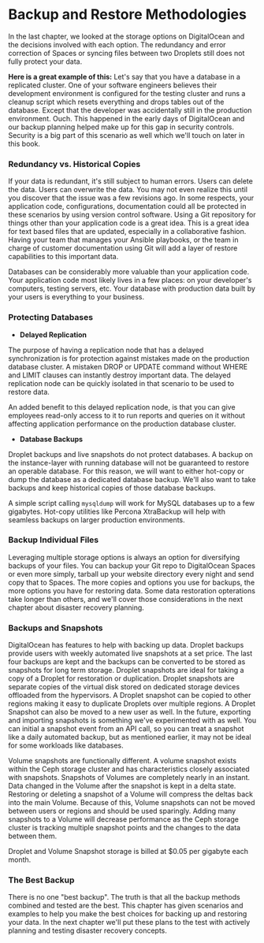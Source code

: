 # Backup and Restore Methodologies
In the last chapter, we looked at the storage options on DigitalOcean and the decisions involved with each option. The redundancy and error correction of Spaces or syncing files between two Droplets still does not fully protect your data.

**Here is a great example of this:**
Let's say that you have a database in a replicated cluster. One of your software engineers believes their development environment is configured for the testing cluster and runs a cleanup script which resets everything and drops tables out of the database. Except that the developer was accidentally still in the production environment. Ouch. This happened in the early days of DigitalOcean and our backup planning helped make up for this gap in security controls. Security is a big part of this scenario as well which we'll touch on later in this book.

### Redundancy vs. Historical Copies
If your data is redundant, it's still subject to human errors. Users can delete the data. Users can overwrite the data. You may not even realize this until you discover that the issue was a few revisions ago. In some respects, your application code, configurations, documentation could all be protected in these scenarios by using version control software. Using a Git repository for things other than your application code is a great idea. This is a great idea for text based files that are updated, especially in a collaborative fashion. Having your team that manages your Ansible playbooks, or the team in charge of customer documentation using Git will add a layer of restore capabilities to this important data.

Databases can be considerably more valuable than your application code. Your application code most likely lives in a few places: on your developer's computers, testing servers, etc. Your database with production data built by your users is everything to your business. 

### Protecting Databases
* **Delayed Replication**

The purpose of having a replication node that has a delayed synchronization is for protection against mistakes made on the production database cluster. A mistaken DROP or UPDATE command without WHERE and LIMIT clauses can instantly destroy important data. The delayed replication node can be quickly isolated in that scenario to be used to restore data. 

An added benefit to this delayed replication node, is that you can give employees read-only access to it to run reports and queries on it without affecting application performance on the production database cluster.

<!-- TODO: Add a delayed replication node to Galera Cluster -->


* **Database Backups**

Droplet backups and live snapshots do not protect databases. A backup on the instance-layer with running database will not be guaranteed to restore an operable database. For this reason, we will want to either hot-copy or dump the database as a dedicated database backup.  We'll also want to take backups and keep historical copies of those database backups.

A simple script calling `mysqldump` will work for MySQL databases up to a few gigabytes. Hot-copy utilities like Percona XtraBackup will help with seamless backups on larger production environments.

<!-- TODO: bash script example for mysqldump -->

<!-- TODO: Add XtraBackup to repo -->

### Backup Individual Files
Leveraging multiple storage options is always an option for diversifying backups of your files. You can backup your Git repo to DigitalOcean Spaces or even more simply, tarball up your website directory every night and send copy that to Spaces. The more copies and options you use for backups, the more options you have for restoring data. Some data restoration opterations take longer than others, and we'll cover those considerations in the next chapter about disaster recovery planning.

<!-- TODO: Add repo backup -> Spaces to repo -->


### Backups and Snapshots
DigitalOcean has features to help with backing up data. Droplet backups provide users with weekly automated live snapshots at a set price. The last four backups are kept and the backups can be converted to be stored as snapshots for long term storage. Droplet snapshots are ideal for taking a copy of a Droplet for restoration or duplication. Droplet snapshots are separate copies of the virtual disk stored on dedicated storage devices offloaded from the hypervisors. A Droplet snapshot can be copied to other regions making it easy to duplicate Droplets over multiple regions. A Droplet Snapshot can also be moved to a new user as well. In the future, exporting and importing snapshots is something we've experimented with as well. You can initial a snapshot event from an API call, so you can treat a snapshot like a daily automated backup, but as mentioned earlier, it may not be ideal for some workloads like databases.

Volume snapshots are functionally different. A volume snapshot exists within the Ceph storage cluster and has characteristics closely associated with snapshots. Snapshots of Volumes are completely nearly in an instant. Data changed in the Volume after the snapshot is kept in a delta state. Restoring or deleting a snapshot of a Volume will compress the deltas back into the main Volume. Because of this, Volume snapshots can not be moved between users or regions and should be used sparingly. Adding many snapshots to a Volume will decrease performance as the Ceph storage cluster is tracking multiple snapshot points and the changes to the data between them. <!-- TODO: confirm this is technically correct -->

Droplet and Volume Snapshot storage is billed at $0.05 per gigabyte each month.

### The Best Backup
There is no one "best backup". The truth is that all the backup methods combined and tested are the best. This chapter has given scenarios and examples to help you make the best choices for backing up and restoring your data. In the next chapter we'll put these plans to the test with actively planning and testing disaster recovery concepts. 












